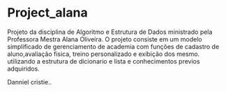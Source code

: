 # Project_alana
Projeto da disciplina de Algoritmo e Estrutura de Dados ministrado pela Professora Mestra Alana Oliveira.
O projeto consiste em um modelo simplificado de gerenciamento de academia com funções de cadastro de aluno,avaliação fisica,
treino personalizado e exibição dos mesmo. utilizando a estrutura de dicionario e lista e conhecimentos previos adquiridos.

Danniel cristie..
